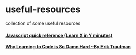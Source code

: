 # useful-resources
collection of some useful resources


#### [Javascript quick reference (Learn X in Y minutes)](https://learnxinyminutes.com/docs/javascript/)

#### [Why Learning to Code is So Damn Hard ~By Erik Trautman](https://www.thinkful.com/blog/why-learning-to-code-is-so-damn-hard/)

